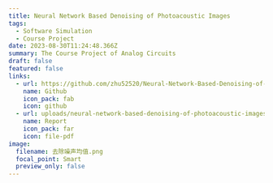 ```yaml
---
title: Neural Network Based Denoising of Photoacoustic Images
tags:
  - Software Simulation
  - Course Project
date: 2023-08-30T11:24:48.366Z
summary: The Course Project of Analog Circuits
draft: false
featured: false
links:
  - url: https://github.com/zhu52520/Neural-Network-Based-Denoising-of-Photoacoustic-Images
    name: Github
    icon_pack: fab
    icon: github
  - url: uploads/neural-network-based-denoising-of-photoacoustic-images.pdf
    name: Report
    icon_pack: far
    icon: file-pdf
image:
  filename: 去除噪声均值.png
  focal_point: Smart
  preview_only: false
---
```

